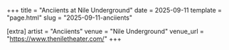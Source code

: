 +++
title = "Anciients at Nile Underground"
date = 2025-09-11
template = "page.html"
slug = "2025-09-11-anciients"

[extra]
artist = "Anciients"
venue = "Nile Underground"
venue_url = "https://www.theniletheater.com/"
+++
